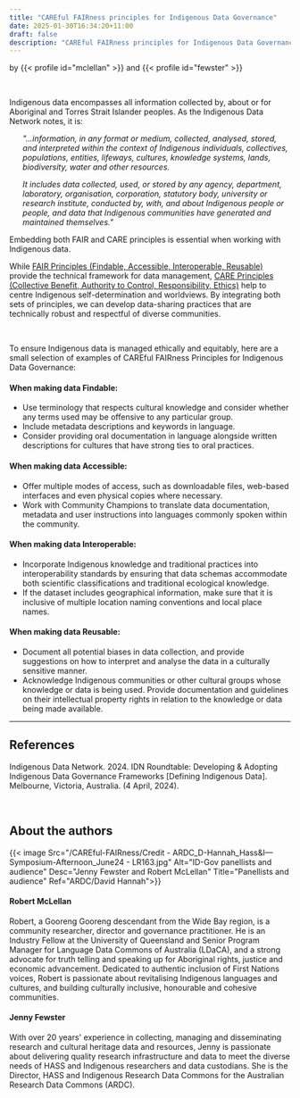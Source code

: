 ```yaml
---
title: "CAREful FAIRness principles for Indigenous Data Governance"
date: 2025-01-30T16:34:20+11:00
draft: false
description: "CAREful FAIRness principles for Indigenous Data Governance"
---
```


by {{< profile id="mclellan" >}} and {{< profile id="fewster" >}}

<br>

Indigenous data encompasses all information collected by, about or for Aboriginal and Torres Strait Islander peoples. As the Indigenous Data Network notes, it is:

<ul> <i>"...information, in any format or medium, collected, analysed, stored, and interpreted within the context of Indigenous individuals, collectives, populations, entities, lifeways, cultures, knowledge systems, lands, biodiversity, water and other resources.

<br>

It includes data collected, used, or stored by any agency, department, laboratory, organisation, corporation, statutory body, university or research institute, conducted by, with, and about Indigenous people or people, and data that Indigenous communities have generated and maintained themselves."</i></ul>

Embedding both FAIR and CARE principles is essential when working with Indigenous data. 

While [FAIR Principles (Findable, Accessible, Interoperable, Reusable)](https://ardc.edu.au/resource-hub/making-data-fair/) provide the technical framework for data management, [CARE Principles (Collective Benefit, Authority to Control, Responsibility, Ethics)](https://ardc.edu.au/resource/the-care-principles/) help to centre Indigenous self-determination and worldviews. By integrating both sets of principles, we can develop data-sharing practices that are technically robust and respectful of diverse communities. 

<br>

To ensure Indigenous data is managed ethically and equitably, here are a small selection of examples of CAREful FAIRness Principles for Indigenous Data Governance:

#### When making data Findable:
- Use terminology that respects cultural knowledge and consider whether any terms used may be offensive to any particular group.
- Include metadata descriptions and keywords in language. 
- Consider providing oral documentation in language alongside written descriptions for cultures that have strong ties to oral practices.

#### When making data Accessible:
- Offer multiple modes of access, such as downloadable files, web-based interfaces and even physical copies where necessary.
- Work with Community Champions to translate data documentation, metadata and user instructions into languages commonly spoken within the community. 

#### When making data Interoperable:
- Incorporate Indigenous knowledge and traditional practices into interoperability standards by ensuring that data schemas accommodate both scientific classifications and traditional ecological knowledge.
- If the dataset includes geographical information, make sure that it is inclusive of multiple location naming conventions and local place names.

#### When making data Reusable:
- Document all potential biases in data collection, and provide suggestions on how to interpret and analyse the data in a culturally sensitive manner.
- Acknowledge Indigenous communities or other cultural groups whose knowledge or data is being used.  Provide documentation and guidelines on their intellectual property rights in relation to the knowledge or data being made available.

__________
## References
Indigenous Data Network. 2024. IDN Roundtable: Developing & Adopting Indigenous Data Governance Frameworks [Defining Indigenous Data]. Melbourne, Victoria, Australia. (4 April, 2024).

<br>

## About the authors

{{< image Src="/CAREful-FAIRness/Credit - ARDC_D-Hannah_Hass&I—Symposium-Afternoon_June24 - LR163.jpg" Alt="ID-Gov panellists and audience" Desc="Jenny Fewster and Robert McLellan" Title="Panellists and audience" Ref="ARDC/David Hannah">}}

#### Robert McLellan
Robert, a Gooreng Gooreng descendant from the Wide Bay region, is a community researcher, director and governance practitioner. He is an Industry Fellow at the University of Queensland and Senior Program Manager for Language Data Commons of Australia (LDaCA), and a strong advocate for truth telling and speaking up for Aboriginal rights, justice and economic advancement. Dedicated to authentic inclusion of First Nations voices, Robert is passionate about revitalising Indigenous languages and cultures, and building culturally inclusive, honourable and cohesive communities.

#### Jenny Fewster
With over 20 years' experience in collecting, managing and disseminating research and cultural heritage data and resources, Jenny is passionate about delivering quality research infrastructure and data to meet the diverse needs of HASS and Indigenous researchers and data custodians. She is the Director, HASS and Indigenous Research Data Commons for the Australian Research Data Commons (ARDC).

<br>
